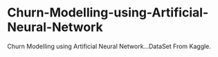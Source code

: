 # Churn-Modelling-using-Artificial-Neural-Network
Churn Modelling using Artificial Neural Network...DataSet From Kaggle.
